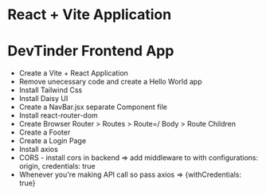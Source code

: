 # React + Vite Application

# DevTinder Frontend App
- Create a Vite + React Application
- Remove unecessary code and create a Hello World app
- Install Tailwind Css
- Install Daisy UI
- Create a NavBar.jsx separate Component file
- Install react-router-dom
- Create Browser Router > Routes > Route=/ Body > Route Children
- Create a Footer
- Create a Login Page
- Install axios
- CORS - install cors in backend => add middleware to with configurations: origin, credentials: true
- Whenever you're making API call so pass axios => {withCredentials: true}